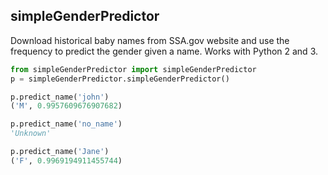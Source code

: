 simpleGenderPredictor
------------

Download historical baby names from SSA.gov website and use the frequency to predict the gender given a name. Works with Python 2 and 3.

```python
from simpleGenderPredictor import simpleGenderPredictor
p = simpleGenderPredictor.simpleGenderPredictor()

p.predict_name('john')
('M', 0.9957609676907682)

p.predict_name('no_name')
'Unknown'

p.predict_name('Jane')
('F', 0.9969194911455744)
```